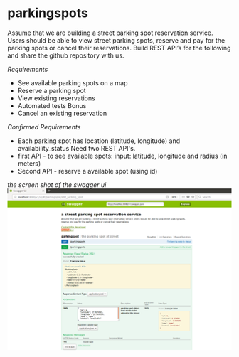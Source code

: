 # parkingspots

Assume that we are building a street parking spot reservation service. Users should be able to view street parking spots, reserve and pay for the parking spots or cancel their reservations. Build REST API’s for the following and share the github repository with us.

*Requirements*

* See available parking spots on a map
* Reserve a parking spot
* View existing reservations
* Automated tests
Bonus
* Cancel an existing reservation


*Confirmed Requirements*

* Each parking spot has location (latitude, longitude) and availability_status
Need two REST API's.
* first API - to see available spots:
input: latitude, longitude and radius (in meters)
* Second API - reserve a available spot (using id)

*the screen shot of the swagger ui*
![swagger-ui running in local docker container](https://github.com/bill268/parkingspots/blob/master/swagger_ui_screenshot.png)




